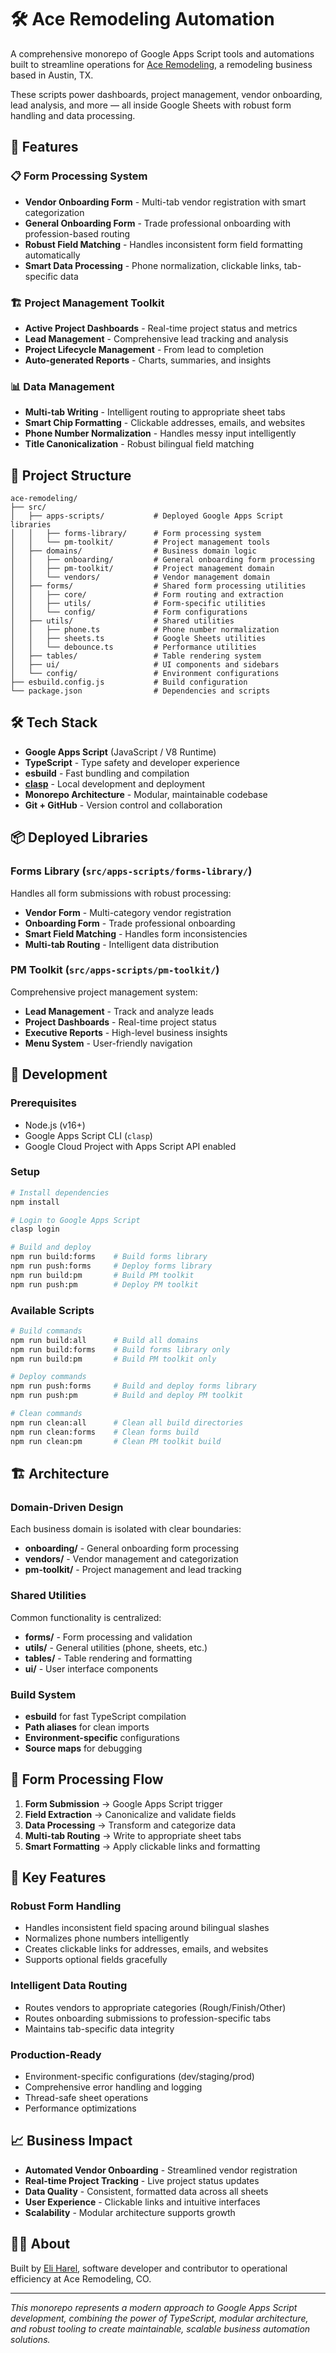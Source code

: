 # 🛠️ Ace Remodeling Automation

A comprehensive monorepo of Google Apps Script tools and automations built to streamline operations for [Ace Remodeling](https://aceremodelingtx.com/), a remodeling business based in Austin, TX.

These scripts power dashboards, project management, vendor onboarding, lead analysis, and more — all inside Google Sheets with robust form handling and data processing.

## 🚀 Features

### 📋 **Form Processing System**

- **Vendor Onboarding Form** - Multi-tab vendor registration with smart categorization
- **General Onboarding Form** - Trade professional onboarding with profession-based routing
- **Robust Field Matching** - Handles inconsistent form field formatting automatically
- **Smart Data Processing** - Phone normalization, clickable links, tab-specific data

### 🏗️ **Project Management Toolkit**

- **Active Project Dashboards** - Real-time project status and metrics
- **Lead Management** - Comprehensive lead tracking and analysis
- **Project Lifecycle Management** - From lead to completion
- **Auto-generated Reports** - Charts, summaries, and insights

### 📊 **Data Management**

- **Multi-tab Writing** - Intelligent routing to appropriate sheet tabs
- **Smart Chip Formatting** - Clickable addresses, emails, and websites
- **Phone Number Normalization** - Handles messy input intelligently
- **Title Canonicalization** - Robust bilingual field matching

## 📁 Project Structure

```
ace-remodeling/
├── src/
│   ├── apps-scripts/           # Deployed Google Apps Script libraries
│   │   ├── forms-library/      # Form processing system
│   │   └── pm-toolkit/         # Project management tools
│   ├── domains/                # Business domain logic
│   │   ├── onboarding/         # General onboarding form processing
│   │   ├── pm-toolkit/         # Project management domain
│   │   └── vendors/            # Vendor management domain
│   ├── forms/                  # Shared form processing utilities
│   │   ├── core/               # Form routing and extraction
│   │   ├── utils/              # Form-specific utilities
│   │   └── config/             # Form configurations
│   ├── utils/                  # Shared utilities
│   │   ├── phone.ts            # Phone number normalization
│   │   ├── sheets.ts           # Google Sheets utilities
│   │   └── debounce.ts         # Performance utilities
│   ├── tables/                 # Table rendering system
│   ├── ui/                     # UI components and sidebars
│   └── config/                 # Environment configurations
├── esbuild.config.js           # Build configuration
└── package.json                # Dependencies and scripts
```

## 🛠️ Tech Stack

- **Google Apps Script** (JavaScript / V8 Runtime)
- **TypeScript** - Type safety and developer experience
- **esbuild** - Fast bundling and compilation
- **[clasp](https://github.com/google/clasp)** - Local development and deployment
- **Monorepo Architecture** - Modular, maintainable codebase
- **Git + GitHub** - Version control and collaboration

## 📦 Deployed Libraries

### **Forms Library** (`src/apps-scripts/forms-library/`)

Handles all form submissions with robust processing:

- **Vendor Form** - Multi-category vendor registration
- **Onboarding Form** - Trade professional onboarding
- **Smart Field Matching** - Handles form inconsistencies
- **Multi-tab Routing** - Intelligent data distribution

### **PM Toolkit** (`src/apps-scripts/pm-toolkit/`)

Comprehensive project management system:

- **Lead Management** - Track and analyze leads
- **Project Dashboards** - Real-time project status
- **Executive Reports** - High-level business insights
- **Menu System** - User-friendly navigation

## 🔧 Development

### **Prerequisites**

- Node.js (v16+)
- Google Apps Script CLI (`clasp`)
- Google Cloud Project with Apps Script API enabled

### **Setup**

```bash
# Install dependencies
npm install

# Login to Google Apps Script
clasp login

# Build and deploy
npm run build:forms    # Build forms library
npm run push:forms     # Deploy forms library
npm run build:pm       # Build PM toolkit
npm run push:pm        # Deploy PM toolkit
```

### **Available Scripts**

```bash
# Build commands
npm run build:all      # Build all domains
npm run build:forms    # Build forms library only
npm run build:pm       # Build PM toolkit only

# Deploy commands
npm run push:forms     # Build and deploy forms library
npm run push:pm        # Build and deploy PM toolkit

# Clean commands
npm run clean:all      # Clean all build directories
npm run clean:forms    # Clean forms build
npm run clean:pm       # Clean PM toolkit build
```

## 🏗️ Architecture

### **Domain-Driven Design**

Each business domain is isolated with clear boundaries:

- **onboarding/** - General onboarding form processing
- **vendors/** - Vendor management and categorization
- **pm-toolkit/** - Project management and lead tracking

### **Shared Utilities**

Common functionality is centralized:

- **forms/** - Form processing and validation
- **utils/** - General utilities (phone, sheets, etc.)
- **tables/** - Table rendering and formatting
- **ui/** - User interface components

### **Build System**

- **esbuild** for fast TypeScript compilation
- **Path aliases** for clean imports
- **Environment-specific** configurations
- **Source maps** for debugging

## 🔄 Form Processing Flow

1. **Form Submission** → Google Apps Script trigger
2. **Field Extraction** → Canonicalize and validate fields
3. **Data Processing** → Transform and categorize data
4. **Multi-tab Routing** → Write to appropriate sheet tabs
5. **Smart Formatting** → Apply clickable links and formatting

## 🎯 Key Features

### **Robust Form Handling**

- Handles inconsistent field spacing around bilingual slashes
- Normalizes phone numbers intelligently
- Creates clickable links for addresses, emails, and websites
- Supports optional fields gracefully

### **Intelligent Data Routing**

- Routes vendors to appropriate categories (Rough/Finish/Other)
- Routes onboarding submissions to profession-specific tabs
- Maintains tab-specific data integrity

### **Production-Ready**

- Environment-specific configurations (dev/staging/prod)
- Comprehensive error handling and logging
- Thread-safe sheet operations
- Performance optimizations

## 📈 Business Impact

- **Automated Vendor Onboarding** - Streamlined vendor registration
- **Real-time Project Tracking** - Live project status updates
- **Data Quality** - Consistent, formatted data across all sheets
- **User Experience** - Clickable links and intuitive interfaces
- **Scalability** - Modular architecture supports growth

## 🙋‍♂️ About

Built by [Eli Harel](https://eliharel.vercel.app), software developer and contributor to operational efficiency at Ace Remodeling, CO.

---

_This monorepo represents a modern approach to Google Apps Script development, combining the power of TypeScript, modular architecture, and robust tooling to create maintainable, scalable business automation solutions._
